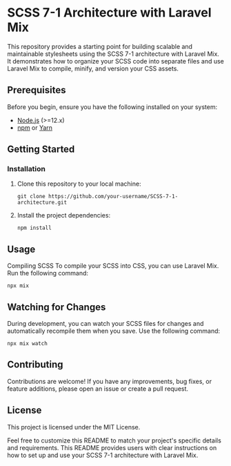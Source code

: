 # SCSS 7-1 Architecture with Laravel Mix

This repository provides a starting point for building scalable and maintainable stylesheets using the SCSS 7-1 architecture with Laravel Mix. It demonstrates how to organize your SCSS code into separate files and use Laravel Mix to compile, minify, and version your CSS assets.

## Prerequisites

Before you begin, ensure you have the following installed on your system:

- [Node.js](https://nodejs.org/) (>=12.x)
- [npm](https://www.npmjs.com/) or [Yarn](https://yarnpkg.com/)

## Getting Started


### Installation

1. Clone this repository to your local machine:

   ``` 
   git clone https://github.com/your-username/SCSS-7-1-architecture.git
   ```

2. Install the project dependencies:

   ``` 
   npm install
   ```

## Usage
Compiling SCSS
To compile your SCSS into CSS, you can use Laravel Mix. Run the following command:

   ``` 
   npx mix 
   ```

##   Watching for Changes
During development, you can watch your SCSS files for changes and automatically recompile them when you save. Use the following command:

    npx mix watch

## Contributing
Contributions are welcome! If you have any improvements, bug fixes, or feature additions, please open an issue or create a pull request.

## License
This project is licensed under the MIT License.

Feel free to customize this README to match your project's specific details and requirements. This README provides users with clear instructions on how to set up and use your SCSS 7-1 architecture with Laravel Mix.



